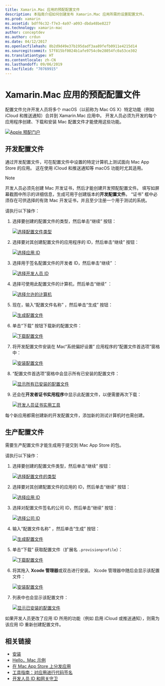 ```yaml
---
title: Xamarin.Mac 应用的预配配置文件
description: 本指南介绍如何创建发布 Xamarin.Mac 应用所需的设置配置文件。
ms.prod: xamarin
ms.assetid: bdff6c32-f7e3-4a97-a093-dbda48be8227
ms.technology: xamarin-mac
author: conceptdev
ms.author: crdun
ms.date: 04/12/2017
ms.openlocfilehash: 8b2d9d49e37b195dadf3aa89fefb0911e4215d14
ms.sourcegitcommit: 57f815bf0024b1afe9754c0e28054fc0a53ce302
ms.translationtype: HT
ms.contentlocale: zh-CN
ms.lasthandoff: 09/06/2019
ms.locfileid: "70769915"
---
```

# <a name="provisioning-profiles-for-xamarinmac-apps"></a>Xamarin.Mac 应用的预配配置文件

配置文件允许开发人员将多个 macOS（以前称为 Mac OS X）特定功能（例如 iCloud 和推送通知）合并到 Xamarin.Mac 应用中。 开发人员必须为开发的每个应用程序创建、下载和安装 Mac 配置文件才能使用这些功能。

[![](profiles-images/certif13.png "Apple 预配门户")](profiles-images/certif13.png#lightbox)

<a name="Development_Provisioning_Profile" />

## <a name="development-provisioning-profile"></a>开发配置文件

通过开发配置文件，可在配置文件中设置的特定计算机上测试面向 Mac App Store 的应用。 这在使用 iCloud 和推送通知等 macOS 功能时尤其适用。

> [!NOTE]
> 开发人员必须先创建 Mac 开发证书，然后才能创建开发预配配置文件。 填写如屏幕截图中所示的详细信息，生成可用于创建版本的**开发配置文件**。 “证书”  框中必须存在可供选择的有效 Mac 开发证书，并且至少注册一个用于测试的系统。

请执行以下操作：

1. 选择要创建的配置文件的类型，然后单击“继续”  按钮： 

    [![](profiles-images/certif14.png "选择配置文件类型")](profiles-images/certif14.png#lightbox)
2. 选择要对其创建配置文件的应用程序的 ID，然后单击“继续”  按钮： 

    [![](profiles-images/certif15.png "选择应用 ID")](profiles-images/certif15.png#lightbox)
3. 选择用于签名配置文件的开发者 ID，然后单击“继续”  ： 

    [![](profiles-images/certif16.png "选择开发人员 ID")](profiles-images/certif16.png#lightbox)
4. 选择可使用此配置文件的计算机，然后单击“继续”  ： 

    [![](profiles-images/certif17.png "选择允许的计算机")](profiles-images/certif17.png#lightbox)
5. 现在，输入“配置文件名称”  ，然后单击“生成”  按钮： 

    [![](profiles-images/certif18.png "生成配置文件")](profiles-images/certif18.png#lightbox)
6. 单击“下载”  按钮下载新的配置文件： 

    [![](profiles-images/certif19.png "下载配置文件")](profiles-images/certif19.png#lightbox)
7. 将开发配置文件安装在 Mac“系统偏好设置”  应用程序的“配置文件首选项”窗格中： 

    [![](profiles-images/certif20.png "安装配置文件")](profiles-images/certif20.png#lightbox)
8. “配置文件首选项”窗格中会显示所有已安装的配置文件： 

    [![](profiles-images/image47.png "显示所有已安装的配置文件")](profiles-images/image47.png#lightbox)
9. 还会在**开发者证书实用程序**中显示此配置文件，以便需要再次下载： 

    [![](profiles-images/image48.png "开发人员证书实用工具")](profiles-images/image48.png#lightbox)

每个新应用都需创建新的开发配置文件，添加新的测试计算机时也需创建。

<a name="Production_Provisioning_Profile" />

## <a name="production-provisioning-profile"></a>生产配置文件

需要生产配置文件才能生成用于提交到 Mac App Store 的包。

请执行以下操作：

1. 选择要创建的配置文件类型，然后单击“继续”  按钮： 

    [![](profiles-images/certif21.png "选择配置文件的类型")](profiles-images/certif21.png#lightbox)
2. 选择要对其创建配置文件的应用的 ID，然后单击“继续”  按钮： 

    [![](profiles-images/certif15.png "选择应用 ID")](profiles-images/certif15.png#lightbox)
3. 选择对配置文件签名的公司 ID，然后单击“继续”  按钮： 

    [![](profiles-images/certif23.png "选择公司 ID")](profiles-images/certif23.png#lightbox)
4. 输入“配置文件名称”  ，然后单击“生成”  按钮： 

    [![](profiles-images/certif24.png "生成配置文件")](profiles-images/certif24.png#lightbox)
5. 单击“下载”  获取配置文件（扩展名 `.provisionprofile`）： 

    [![](profiles-images/certif25.png "下载配置文件")](profiles-images/certif25.png#lightbox)
6. 将其拖入 **Xcode 管理器**或双击进行安装。 Xcode 管理器中随后会显示该配置文件： 

    [![](profiles-images/image51.png "安装配置文件")](profiles-images/image51.png#lightbox)
7. 列表中也会显示该配置文件： 

    [![](profiles-images/certif26.png "显示已安装的配置文件")](profiles-images/certif26.png#lightbox)

如果开发人员更改了应用 ID 所用的功能（例如 启用 iCloud 或推送通知），则需为该应用 ID 重新创建配置文件。

## <a name="related-links"></a>相关链接

- [安装](~//mac/get-started/installation.md)
- [Hello，Mac 示例](~//mac/get-started/hello-mac.md)
- [在 Mac App Store 上分发应用](https://developer.apple.com/devcenter/mac/checklist/)
- [工具指南：对应用进行代码签名](https://developer.apple.com/library/mac/#documentation/ToolsLanguages/Conceptual/OSXWorkflowGuide/CodeSigning/CodeSigning.html)
- [开发人员 ID 和网关守卫](https://developer.apple.com/resources/developer-id/)
